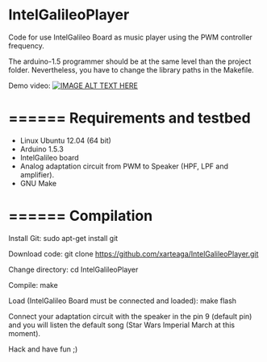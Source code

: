 IntelGalileoPlayer
==================

Code for use IntelGalileo Board as music player using the PWM controller frequency.

The arduino-1.5 programmer should be at the same level than the project folder. Nevertheless, you have to change the library paths in the Makefile.

Demo video:
[![IMAGE ALT TEXT HERE](http://youtu.be/NxdWh35ob8I/0.jpg)](http://youtu.be/NxdWh35ob8I)

======
Requirements and testbed
======
* Linux Ubuntu 12.04 (64 bit)
* Arduino 1.5.3
* IntelGalileo board
* Analog adaptation circuit from PWM to Speaker (HPF, LPF and amplifier).
* GNU Make

======
Compilation
======

Install Git:
	sudo apt-get install git

Download code:
	git clone https://github.com/xarteaga/IntelGalileoPlayer.git

Change directory:
	cd IntelGalileoPlayer

Compile:
	make

Load (IntelGalileo Board must be connected and loaded):
	make flash

Connect your adaptation circuit with the speaker in the pin 9 (default pin) and you will listen the default song (Star Wars Imperial March at this moment).

Hack and have fun ;)
